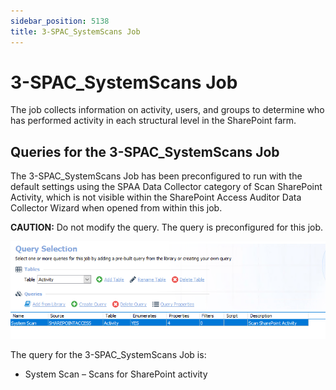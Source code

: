 ```yaml
---
sidebar_position: 5138
title: 3-SPAC_SystemScans Job
---
```


# 3-SPAC\_SystemScans Job

The job collects information on activity, users, and groups to determine who has performed activity in each structural level in the SharePoint farm.

## Queries for the 3-SPAC\_SystemScans Job

The 3-SPAC\_SystemScans Job has been preconfigured to run with the default settings using the SPAA Data Collector category of Scan SharePoint Activity, which is not visible within the SharePoint Access Auditor Data Collector Wizard when opened from within this job.

**CAUTION:** Do not modify the query. The query is preconfigured for this job.

![Query Selection](../../../../../../../static/images/AccessAnalyzer_12.0/Content/Resources/Images/EnterpriseAuditor/Solutions/SharePoint/Collection/SPACSystemScansQuery.png "Query Selection")

The query for the 3-SPAC\_SystemScans Job is:

* System Scan – Scans for SharePoint activity